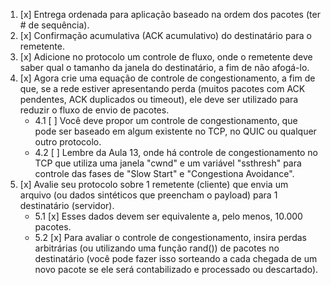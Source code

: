 1) [x] Entrega ordenada para aplicação baseado na ordem dos pacotes (ter # de sequência).
2) [x] Confirmação acumulativa (ACK acumulativo) do destinatário para o remetente.
3) [x] Adicione no protocolo um controle de fluxo, onde o remetente deve saber qual o tamanho da janela do destinatário, a fim de não afogá-lo.
4) [x] Agora crie uma equação de controle de congestionamento, a fim de que, se a rede estiver apresentando perda (muitos pacotes com ACK pendentes, ACK duplicados ou timeout), ele deve ser utilizado para reduzir o fluxo de envio de pacotes. 
    - 4.1 [ ] Você deve propor um controle de congestionamento, que pode ser baseado em algum existente no TCP, no QUIC ou qualquer outro protocolo. 
    - 4.2 [ ] Lembre da Aula 13, onde há controle de congestionamento no TCP que utiliza uma janela "cwnd" e um variável "ssthresh" para controle das fases de "Slow Start" e "Congestiona Avoidance".
5) [x] Avalie seu protocolo sobre 1 remetente (cliente) que envia um arquivo (ou dados sintéticos que preencham o payload) para 1 destinatário (servidor). 
    - 5.1 [x] Esses dados devem ser equivalente a, pelo menos, 10.000 pacotes. 
    - 5.2 [x] Para avaliar o controle de congestionamento, insira perdas arbitrárias (ou utilizando uma função rand()) de pacotes no destinatário (você pode fazer isso sorteando a cada chegada de um novo pacote se ele será contabilizado e processado ou descartado).